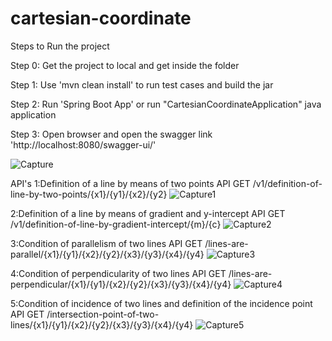 # cartesian-coordinate
Steps to Run the project

Step 0: Get the project to local and get inside the folder

Step 1: Use 'mvn clean install' to run test cases and build the jar

Step 2: Run  'Spring Boot App' or  run "CartesianCoordinateApplication" java application

Step 3: Open browser and open the swagger link 'http://localhost:8080/swagger-ui/'

![Capture](https://user-images.githubusercontent.com/17667479/125191510-786bca80-e260-11eb-8ff7-97ae83e5cb60.PNG)

API's 
1:Definition of a line by means of two points
API GET /v1/definition-of-line-by-two-points/{x1}/{y1}/{x2}/{y2}
![Capture1](https://user-images.githubusercontent.com/17667479/125191644-1cee0c80-e261-11eb-959e-4edd8197f7ed.PNG)


2:Definition of a line by means of gradient and y-intercept
API GET /v1/definition-of-line-by-gradient-intercept/{m}/{c}
![Capture2](https://user-images.githubusercontent.com/17667479/125191726-8d952900-e261-11eb-9090-fb352c7d93ef.PNG)


3:Condition of parallelism of two lines
API GET /lines-are-parallel/{x1}/{y1}/{x2}/{y2}/{x3}/{y3}/{x4}/{y4}
![Capture3](https://user-images.githubusercontent.com/17667479/125191781-c8975c80-e261-11eb-9f7c-6cfd78fdb6f7.PNG)


4:Condition of perpendicularity of two lines
API GET /lines-are-perpendicular/{x1}/{y1}/{x2}/{y2}/{x3}/{y3}/{x4}/{y4}
![Capture4](https://user-images.githubusercontent.com/17667479/125191865-39d70f80-e262-11eb-93c4-371bb7eeb879.PNG)

5:Condition of incidence of two lines and definition of the incidence point
API GET /intersection-point-of-two-lines/{x1}/{y1}/{x2}/{y2}/{x3}/{y3}/{x4}/{y4}
![Capture5](https://user-images.githubusercontent.com/17667479/125191925-95090200-e262-11eb-94f9-445af58d60d8.PNG)
